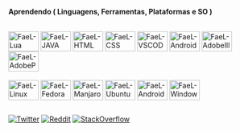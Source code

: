 
**Aprendendo ( Linguagens, Ferramentas, Plataformas e SO )** 

<div style="display: inline_block"><br> 
<img align="center" alt="FaeL-Lua" height="40" width="60" src="https://cdn.jsdelivr.net/gh/devicons/devicon/icons/lua/lua-plain-wordmark.svg">
<img align="center" alt="FaeL-JAVA" height="40" width="60" src="https://cdn.jsdelivr.net/gh/devicons/devicon/icons/java/java-original.svg" />
<img align="center" alt="FaeL-HTML" height="40" width="60" src="https://cdn.jsdelivr.net/gh/devicons/devicon/icons/html5/html5-original.svg" />
<img align="center" alt="FaeL-CSS" height="40" width="60" src="https://cdn.jsdelivr.net/gh/devicons/devicon/icons/css3/css3-original.svg" />
  
<img align="center" alt="FaeL-VSCODE" height="40" width="60" src="https://cdn.jsdelivr.net/gh/devicons/devicon/icons/vscode/vscode-original.svg" />
<img align="center" alt="FaeL-AndroidStudio" height="40" width="60" src="https://cdn.jsdelivr.net/gh/devicons/devicon/icons/androidstudio/androidstudio-original.svg" />
<img align="center" alt="FaeL-AdobeIllustrator" height="40" width="60" src="https://cdn.jsdelivr.net/gh/devicons/devicon/icons/illustrator/illustrator-plain.svg" />
<img align="center" alt="FaeL-AdobePhotoshop" height="40" width="60" src="https://cdn.jsdelivr.net/gh/devicons/devicon/icons/photoshop/photoshop-plain.svg" />
<div>
<div style="display: inline_block"><br>
<img align="center" alt="FaeL-Linux" height="40" width="60" src="https://cdn.jsdelivr.net/gh/devicons/devicon/icons/linux/linux-original.svg">
<img align="center" alt="FaeL-Fedora" height="40" width="60" src="https://cdn.jsdelivr.net/gh/devicons/devicon/icons/fedora/fedora-original.svg" />
<img align="center" alt="FaeL-Manjaro" height="40" width="60" src="https://upload.wikimedia.org/wikipedia/commons/3/3e/Manjaro-logo.svg">
<img align="center" alt="FaeL-Ubuntu" height="40" width="60" src="https://cdn.jsdelivr.net/gh/devicons/devicon/icons/ubuntu/ubuntu-plain.svg" />
<img align="center" alt="FaeL-Android" height="40" width="60" src="https://cdn.jsdelivr.net/gh/devicons/devicon/icons/android/android-original.svg" />
<img align="center" alt="FaeL-Windows" height="40" width="60" src="https://cdn.jsdelivr.net/gh/devicons/devicon/icons/windows8/windows8-original.svg">
<div> 
  
##

<div> 
  
<a href='https://twitter.com/GoticoAgricola' target="_blank"><img alt='Twitter' src='https://img.shields.io/badge/Twitter-100000?style=for-the-badge&logo=Twitter&logoColor=FFFFFF&labelColor=050505&color=black'/></a>
<a href='https://www.reddit.com/user/GoticoAgricola' target="_blank"><img alt='Reddit' src='https://img.shields.io/badge/Reddit-100000?style=for-the-badge&logo=Reddit&logoColor=white&labelColor=black&color=black'/></a>
<a href='https://stackoverflow.com/users/21625832/gotico-agricola' target="_blank"><img alt='StackOverflow' src='https://img.shields.io/badge/StackOverflow-100000?style=for-the-badge&logo=StackOverflow&logoColor=white&labelColor=black&color=black'/></a>
